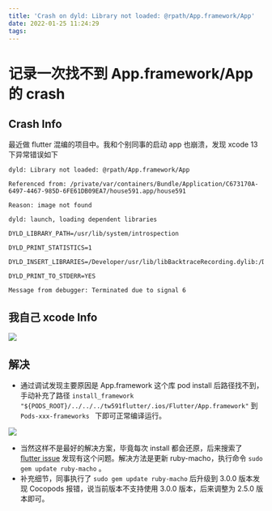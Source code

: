 ```yaml
---
title: 'Crash on dyld: Library not loaded: @rpath/App.framework/App'
date: 2022-01-25 11:24:29
tags:
---
```



# 记录一次找不到 App.framework/App 的 crash

## Crash Info

最近做 flutter 混编的项目中。我和个别同事的启动 app 也崩溃，发现 xcode 13 下异常错误如下
```
dyld: Library not loaded: @rpath/App.framework/App

Referenced from: /private/var/containers/Bundle/Application/C673170A-6497-4467-985D-6FE61DB09EA7/house591.app/house591

Reason: image not found

dyld: launch, loading dependent libraries

DYLD_LIBRARY_PATH=/usr/lib/system/introspection

DYLD_PRINT_STATISTICS=1

DYLD_INSERT_LIBRARIES=/Developer/usr/lib/libBacktraceRecording.dylib:/Developer/usr/lib/libMainThreadChecker.dylib:/usr/lib/libMTLCapture.dylib:/Developer/Library/PrivateFrameworks/DTDDISupport.framework/libViewDebuggerSupport.dylib

DYLD_PRINT_TO_STDERR=YES

Message from debugger: Terminated due to signal 6
```

## 我自己 xcode Info
![](/images/2022/flutter-crash/1.png)

## 解决

- 通过调试发现主要原因是 App.framework 这个库 pod install 后路径找不到，手动补充了路径 ` install_framework "${PODS_ROOT}/../../../tw591flutter/.ios/Flutter/App.framework" ` 到`Pods-xxx-frameworks ` 下即可正常编译运行。

![](/images/2022/flutter-crash/2.png)

- 当然这样不是最好的解决方案，毕竟每次 install 都会还原，后来搜索了 [flutter issue](https://github.com/flutter/flutter/issues/92896#issuecomment-994476030) 发现有这个问题。解决方法是更新 ruby-macho，执行命令 `sudo gem update ruby-macho` 。
- 补充细节，同事执行了 `sudo gem update ruby-macho` 后升级到 3.0.0 版本发现 Cocopods 报错，说当前版本不支持使用 3.0.0 版本，后来调整为 2.5.0 版本即可。


